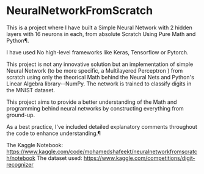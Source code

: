 # NeuralNetworkFromScratch
This is a project where I have built a Simple Neural Network with 2 hidden layers with 16 neurons in each, from absolute Scratch Using Pure Math and Python¶.

I have used No high-level frameworks like Keras, Tensorflow or Pytorch.

This project is not any innovative solution but an implementation of simple Neural Network (to be more specific, a Multilayered Perceptron ) from scratch using only the theorical Math behind the Neural Nets and Python's Linear Algebra library--NumPy. The network is trained to classify digits in the MNIST dataset.

This project aims to provide a better understanding of the Math and programming behind neural networks by constructing everything from ground-up.

As a best practice, I've included detailed explanatory comments throughout the code to enhance understanding.¶

The Kaggle Notebook: https://www.kaggle.com/code/mohamedshafeekt/neuralnetworkfromscratch/notebook
The dataset used: https://www.kaggle.com/competitions/digit-recognizer 
